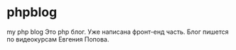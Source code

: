 # phpblog
my php blog
Это php блог. Уже написана фронт-енд часть. Блог пишется по видеокурсам Евгения Попова.
